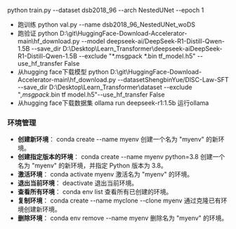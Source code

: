 python train.py --dataset dsb2018_96 --arch NestedUNet --epoch 1
- 跑训练
python val.py --name dsb2018_96_NestedUNet_woDS
- 跑验证
python D:\git\HuggingFace-Download-Accelerator-main\hf_download.py --model deepseek-ai/DeepSeek-R1-Distill-Qwen-1.5B --save_dir D:\Desktop\Learn_Transformer\deepseek-aiDeepSeek-R1-Distill-Qwen-1.5B --exclude "*.msgpack *.bin tf_model.h5"  --use_hf_transfer False
- 从hugging face下载模型
python D:\git\HuggingFace-Download-Accelerator-main\hf_download.py --datasetShengbinYue/DlSC-Law-SFT --save_dir D:\Desktop\Learn_Transformer\dataset --exclude "*,msgpack*.bin tf model.h5"--use_hf_transfer False
- 从hugging face下载数据集
ollama run deepseek-r1:1.5b
运行ollama
### 环境管理
- **创建新环境**：
  conda create --name myenv
  创建一个名为 "myenv" 的新环境。
- **创建指定版本的环境**：
  conda create --name myenv python=3.8
  创建一个名为 "myenv" 的新环境，并指定 Python 版本为 3.8。
- **激活环境**：
  conda activate myenv
  激活名为 "myenv" 的环境。
- **退出当前环境**：
  deactivate
  退出当前环境。
- **查看所有环境**：
  conda env list
  查看所有已创建的环境。
- **复制环境**：
  conda create --name myclone --clone myenv
  通过克隆已有环境创建新环境。
- **删除环境**：
  conda env remove --name myenv
  删除名为 "myenv" 的环境。
